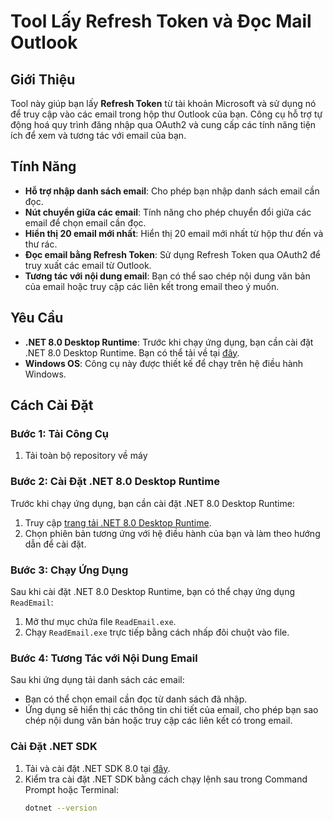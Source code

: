 # Tool Lấy Refresh Token và Đọc Mail Outlook

## Giới Thiệu

Tool này giúp bạn lấy **Refresh Token** từ tài khoản Microsoft và sử dụng nó để truy cập vào các email trong hộp thư Outlook của bạn. Công cụ hỗ trợ tự động hoá quy trình đăng nhập qua OAuth2 và cung cấp các tính năng tiện ích để xem và tương tác với email của bạn.

## Tính Năng

- **Hỗ trợ nhập danh sách email**: Cho phép bạn nhập danh sách email cần đọc.
- **Nút chuyển giữa các email**: Tính năng cho phép chuyển đổi giữa các email để chọn email cần đọc.
- **Hiển thị 20 email mới nhất**: Hiển thị 20 email mới nhất từ hộp thư đến và thư rác.
- **Đọc email bằng Refresh Token**: Sử dụng Refresh Token qua OAuth2 để truy xuất các email từ Outlook.
- **Tương tác với nội dung email**: Bạn có thể sao chép nội dung văn bản của email hoặc truy cập các liên kết trong email theo ý muốn.

## Yêu Cầu

- **.NET 8.0 Desktop Runtime**: Trước khi chạy ứng dụng, bạn cần cài đặt .NET 8.0 Desktop Runtime. Bạn có thể tải về tại [đây](https://dotnet.microsoft.com/download/dotnet/8.0).
- **Windows OS**: Công cụ này được thiết kế để chạy trên hệ điều hành Windows.

## Cách Cài Đặt

### Bước 1: Tải Công Cụ

1. Tải toàn bộ repository về máy

### Bước 2: Cài Đặt .NET 8.0 Desktop Runtime

Trước khi chạy ứng dụng, bạn cần cài đặt .NET 8.0 Desktop Runtime:

1. Truy cập [trang tải .NET 8.0 Desktop Runtime](https://dotnet.microsoft.com/download/dotnet/8.0).
2. Chọn phiên bản tương ứng với hệ điều hành của bạn và làm theo hướng dẫn để cài đặt.

### Bước 3: Chạy Ứng Dụng

Sau khi cài đặt .NET 8.0 Desktop Runtime, bạn có thể chạy ứng dụng `ReadEmail`:

1. Mở thư mục chứa file `ReadEmail.exe`.
2. Chạy `ReadEmail.exe` trực tiếp bằng cách nhấp đôi chuột vào file.

### Bước 4: Tương Tác với Nội Dung Email

Sau khi ứng dụng tải danh sách các email:

- Bạn có thể chọn email cần đọc từ danh sách đã nhập.
- Ứng dụng sẽ hiển thị các thông tin chi tiết của email, cho phép bạn sao chép nội dung văn bản hoặc truy cập các liên kết có trong email.

### Cài Đặt .NET SDK

1. Tải và cài đặt .NET SDK 8.0 tại [đây](https://dotnet.microsoft.com/download/dotnet/8.0).
2. Kiểm tra cài đặt .NET SDK bằng cách chạy lệnh sau trong Command Prompt hoặc Terminal:
   ```bash
   dotnet --version
